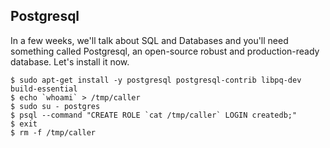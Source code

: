 ## Postgresql

In a few weeks, we'll talk about SQL and Databases and you'll need something called Postgresql,
an open-source robust and production-ready database. Let's install it now.

```
$ sudo apt-get install -y postgresql postgresql-contrib libpq-dev build-essential
$ echo `whoami` > /tmp/caller
$ sudo su - postgres
$ psql --command "CREATE ROLE `cat /tmp/caller` LOGIN createdb;"
$ exit
$ rm -f /tmp/caller
```
